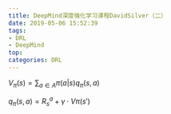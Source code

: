 ```yaml
---
title: DeepMind深度强化学习课程DavidSilver（二）
date: 2019-05-06 15:52:39
tags: 
- DRL
- DeepMind
top:
categories: DRL
---
```

$V_\pi(s)=\sum_{a\in A}\pi(a|s)q_\pi(s,a)$

$q_\pi(s,a) = R_s^a+\gamma\cdot V\pi(s')$